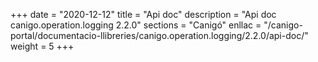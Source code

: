 +++
date        = "2020-12-12"
title       = "Api doc"
description = "Api doc canigo.operation.logging 2.2.0"
sections    = "Canigó"
enllac		= "/canigo-portal/documentacio-llibreries/canigo.operation.logging/2.2.0/api-doc/"
weight		= 5
+++
